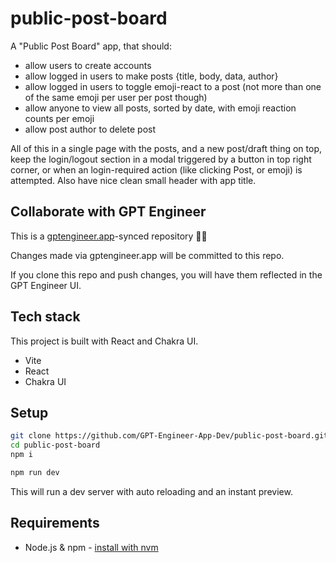# public-post-board

A "Public Post Board" app, that should:
- allow users to create accounts
- allow logged in users to make posts {title, body, data, author}
- allow logged in users to toggle emoji-react to a post (not more than one of the same emoji per user per post though)
- allow anyone to view all posts, sorted by date, with emoji reaction counts per emoji
- allow post author to delete post

All of this in a single page with the posts, and a new post/draft thing on top, keep the login/logout section in a modal triggered by a button in top right corner, or when an login-required action (like clicking Post, or emoji) is attempted. Also have nice clean small header with app title.

## Collaborate with GPT Engineer

This is a [gptengineer.app](https://gptengineer.app)-synced repository 🌟🤖

Changes made via gptengineer.app will be committed to this repo.

If you clone this repo and push changes, you will have them reflected in the GPT Engineer UI.

## Tech stack

This project is built with React and Chakra UI.

- Vite
- React
- Chakra UI

## Setup

```sh
git clone https://github.com/GPT-Engineer-App-Dev/public-post-board.git
cd public-post-board
npm i
```

```sh
npm run dev
```

This will run a dev server with auto reloading and an instant preview.

## Requirements

- Node.js & npm - [install with nvm](https://github.com/nvm-sh/nvm#installing-and-updating)
